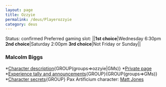 ```yaml
---
layout: page
title: Ozzyie
permalink: /deus/Playerozzyie
category: deus
---
```

Status: confirmed
Preferred gaming slot:
||__1st choice__|Wednesday 6:30pm
__2nd choice__|Saturday 2:00pm
__3rd choice__|Not Friday or Sunday||
### Malcolm Biggs
*[Character description](CharPublicOzzyie){GROUP(groups=&gt;ozzyie|GMs)}
*[Private page](CharPrivateOzzyie)
*[Experience tally and announcements](AnnounceOzzyie){GROUP}{GROUP(groups=&gt;GMs)}
*[Character secrets](CharSecretsOzzyie){GROUP}
Pax Artificium character: [Matt Jones](/pax/pcs/matt.html)

